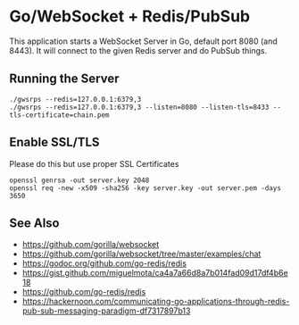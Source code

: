 # Go/WebSocket + Redis/PubSub

This application starts a WebSocket Server in Go, default port 8080 (and 8443).
It will connect to the given Redis server and do PubSub things.

## Running the Server

    ./gwsrps --redis=127.0.0.1:6379,3
    ./gwsrps --redis=127.0.0.1:6379,3 --listen=8080 --listen-tls=8433 --tls-certificate=chain.pem

## Enable SSL/TLS

Please do this but use proper SSL Certificates

    openssl genrsa -out server.key 2048
    openssl req -new -x509 -sha256 -key server.key -out server.pem -days 3650


## See Also

 * https://github.com/gorilla/websocket
 * https://github.com/gorilla/websocket/tree/master/examples/chat
 * https://godoc.org/github.com/go-redis/redis
 * https://gist.github.com/miguelmota/ca4a7a66d8a7b014fad09d17df4b6e18
 * https://github.com/go-redis/redis
 * https://hackernoon.com/communicating-go-applications-through-redis-pub-sub-messaging-paradigm-df7317897b13
